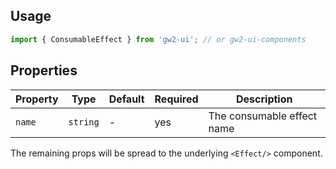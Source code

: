 ## Usage

```js
import { ConsumableEffect } from 'gw2-ui'; // or gw2-ui-components
```

## Properties

| Property | Type     | Default | Required | Description                |
| -------- | -------- | ------- | -------- | -------------------------- |
| `name`   | `string` | -       | yes      | The consumable effect name |

The remaining props will be spread to the underlying `<Effect/>` component.
